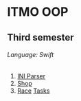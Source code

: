 # ITMO OOP
## Third semester
###### Language: Swift
1. [INI Parser](https://github.com/danyaffff/ITMO-OOP/tree/master/Sem%203%2C%20Lab%201)
2. [Shop](https://github.com/danyaffff/ITMO-OOP/tree/master/Sem%203%2C%20Lab%202)
3. [Race](https://github.com/danyaffff/ITMO-OOP/tree/master/Sem%203%2C%20Lab%203)
[Tasks](https://drive.google.com/drive/folders/1-KTjB994_y5f6Es5lCE0y6L4tMRQhMq_)
